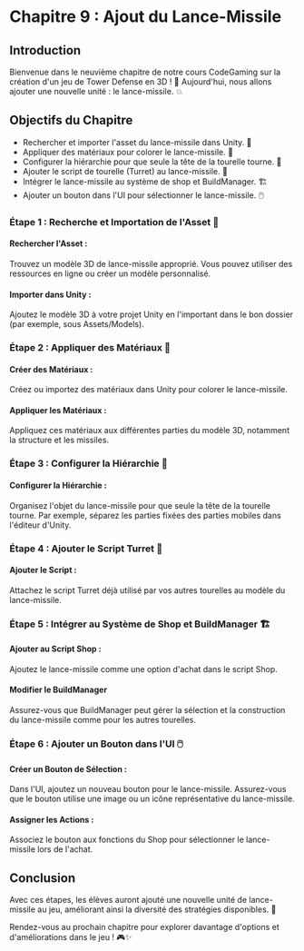 # Chapitre 9 : Ajout du Lance-Missile

## Introduction

Bienvenue dans le neuvième chapitre de notre cours CodeGaming sur la création d'un jeu de Tower Defense en 3D ! 🚀 Aujourd'hui, nous allons ajouter une nouvelle unité : le lance-missile. 💥

## Objectifs du Chapitre

- Rechercher et importer l'asset du lance-missile dans Unity. 🎨
- Appliquer des matériaux pour colorer le lance-missile. 🌈
- Configurer la hiérarchie pour que seule la tête de la tourelle tourne. 🔄
- Ajouter le script de tourelle (Turret) au lance-missile. 📜
- Intégrer le lance-missile au système de shop et BuildManager. 🏗️
- Ajouter un bouton dans l'UI pour sélectionner le lance-missile. 🖱️

### Étape 1 : Recherche et Importation de l'Asset 🎨
#### Rechercher l'Asset :
Trouvez un modèle 3D de lance-missile approprié. Vous pouvez utiliser des ressources en ligne ou créer un modèle personnalisé.

#### Importer dans Unity :
Ajoutez le modèle 3D à votre projet Unity en l'important dans le bon dossier (par exemple, sous Assets/Models).

### Étape 2 : Appliquer des Matériaux 🌈
#### Créer des Matériaux :
Créez ou importez des matériaux dans Unity pour colorer le lance-missile.

#### Appliquer les Matériaux :
Appliquez ces matériaux aux différentes parties du modèle 3D, notamment la structure et les missiles.

### Étape 3 : Configurer la Hiérarchie 🔄
#### Configurer la Hiérarchie :
Organisez l'objet du lance-missile pour que seule la tête de la tourelle tourne. Par exemple, séparez les parties fixées des parties mobiles dans l'éditeur d'Unity.

### Étape 4 : Ajouter le Script Turret 📜
#### Ajouter le Script :
Attachez le script Turret déjà utilisé par vos autres tourelles au modèle du lance-missile.

### Étape 5 : Intégrer au Système de Shop et BuildManager 🏗️
#### Ajouter au Script Shop :
Ajoutez le lance-missile comme une option d'achat dans le script Shop.

#### Modifier le BuildManager
   
Assurez-vous que BuildManager peut gérer la sélection et la construction du lance-missile comme pour les autres tourelles.

### Étape 6 : Ajouter un Bouton dans l'UI 🖱️
#### Créer un Bouton de Sélection :
   
Dans l'UI, ajoutez un nouveau bouton pour le lance-missile. Assurez-vous que le bouton utilise une image ou un icône représentative du lance-missile.

#### Assigner les Actions :
   
Associez le bouton aux fonctions du Shop pour sélectionner le lance-missile lors de l'achat.

## Conclusion
Avec ces étapes, les élèves auront ajouté une nouvelle unité de lance-missile au jeu, améliorant ainsi la diversité des stratégies disponibles. 🚀

Rendez-vous au prochain chapitre pour explorer davantage d'options et d'améliorations dans le jeu ! 🎮✨
